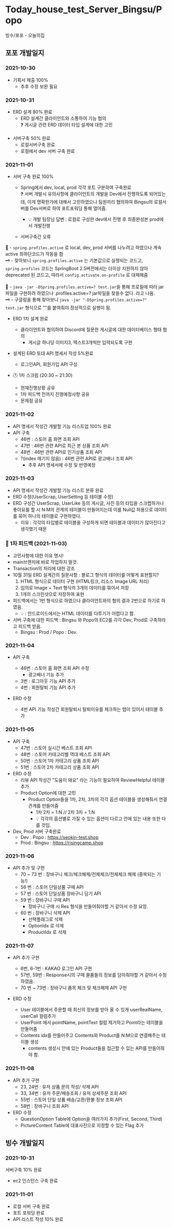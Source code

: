 # Today_house_test_Server_Bingsu/Popo

빙수/포포 - 오늘의집

## 포포 개발일지
### 2021-10-30
- 기획서 제출 100%
  - 추후 수정 보완 필요

### 2021-10-31
- ERD 설계 80% 완료
  - ERD 설계간 클라이언트와 소통하여 기능 협의<br>
❓ 게시글 관련 ERD 데이터 타입 설계에 대한 고민<br><Br>
- 서버구축 50% 완료
  - 로컬서버구축 완료
  - 로컬에서 dev 서버 구축 완료

### 2021-11-01
- 서버 구축 완료 100%<br>
  - Spring에서 dev, local, prod 각각 포트 구분하여 구축완료<br>
❓ 서버 개발시 유의사항에 클라이언트의 개발을 Dev에서 진행하도록 되어있는데, 이게 명확한가에 대해서 고민하였으나 팀원끼리 협의하여 Bingsu의 로컬서버를 Dev서버로 하여 포트포워딩 통해 열어줌.
    - 💡 개발 팀장님 답변 : 로컬로 구성한 dev에서 진행 후 최종완성본 prod에서 개발진행

  - 서버구축간 오류<br>

🚨 - ```spring.profiles.active``` 로 local, dev, prod 서버를 나누려고 하였으나 계속 active 최하단코드가 작동을 함<br> 
🗝 - 찾아보니 ```spring.profiles.active``` 는 기본값으로 실행되는 코드고, ```spring.profiles``` 코드는 SpringBoot 2.5버전에서는 더이상 지원하지 않아 deprecated 된 코드고, 따라서 ```config.activate.on-profile``` 로 대체해줌<br><br>
🚨 - ```java -jar -DSpring.profiles.active=? test.jar```을 통해 프로필에 따라 jar파일을 구현하려 하였으나 .profiles.active=? jar파일을 찾을수 없다. 라고 나옴.<br>
🗝 - 구글링을 통해 찾아보니 ```java -jar "-DSpring.profiles.active=?" test.jar``` 형식으로 ""를 붙여줘야 정상적으로 실행이 됨.
- ERD 1차 설계 완료
  - 클라이언트와 협의하여 Discord에 질문한 게시글에 대한 데이터베이스 형태 협의
    - 게시글 하나당 이미지3, 텍스트3개씩만 입력되도록 구현
- 설계된 ERD 토대 API 명세서 작성 5%완료
  - 로그인API, 회원가입 API 구성

- 🕐 1차 스크럼 (20:30 ~ 21:30)
  - 현재진행상황 공유
  - 1차 피드백 전까지 진행예정사항 공유
  - 문제점 공유
  
### 2021-11-02
- API 명세서 작성간 개발할 기능 리스트업 100% 완료
- API 구축
  - 46번 : 스토어 홈 화면 조회 API
  - 47번 : 46번 관련 API로 최근 본 상품 조회 API
  - 48번 : 46번 관련 API로 인기상품 조회 API
  - ?(index 메기지 않음) : 46번 관련 API로 광고배너 조회 API
    - 추후 API 명세서에 수정 및 반영예정<br>

### 2021-11-03
- API 명세서 작성간 개발할 기능 리스트 분류 완료
- ERD 수정(UserScrap, UserSetting 등 테이블 수정)<br>
- ERD 구성간 UserScrap, UserLike 등의 게시글, 사진 등의 타입을 스크랩하거나 좋아요를 할 시 N:M의 관계의 테이블이
만들어지는데 이를 Null값 허용으로 데이터를 묶어 하나의 테이블로 구현하였다.
  - 이유 : 각각의 타입별로 테이블을 구성하게 되면 테이블과 데이터가 많아진다고 생각했기 때문

### 📖 1차 피드백 (2021-11-03)
 - 고민사항에 대한 이유 명시!
 - main브랜치에 바로 작업하지 말것.
 - Transaction의 처리에 대한 강조
 - 10월 31일 ERD 설계간의 질문사항 : 블로그 형식의 데이터를 어떻게 표현할지?
   1. HTML 형식으로 데이터 구현 (HTML링크, 리소스 Image URL 처리)
   2. 임의로 Image + Text 형식의 3개의 데이터를 묶어서 저장
   3. 1개의 스크린샷으로 저장하여 표현
 - 피드백에서는 1번 형식으로 하였으나 클라이언트와의 협의 결과 2번으로 하기로 하였음.
   - 💡 : 안드로이드에서는 HTML 데이터를 다루기가 어렵다고 함.
 - 서버 구축에 대한 피드백 : Bingsu 와 Popo의 EC2를 각각 Dev, Prod로 구축하라고 피드백 받음.
   - Bingsu : Prod / Popo : Dev.
### 2021-11-04
- API 구축
  - 46번 : 스토어 홈 화면 조회 API 수정
    - 광고배너 기능 추가
  - 3번 : 로그아웃 기능 API 추가
  - 4번 : 회원탈퇴 기능 API 추가

- ERD 수정
  - 4번 API 기능 작성간 회원탈퇴시 탈퇴이유를 체크하는 탭이 있어서 테이블 추가
### 2021-11-05
- API 구축
  - 47번 : 스토어 실시간 베스트 조회 API
  - 48번 : 스토어 카테고리별 역대 베스트 조회 API
  - 50번 : 스토어 1차 카테고리 상품 조회 API
  - 51번 : 스토어 2차 카테고리 상품 조회 API
- ERD 수정
  - 리뷰 API 작성간 "도움이 돼요" 라는 기능이  필요하여 ReviewHelpful 테이블 추가
  - Product Option에 대한 고민
    - Product Option들을 1차, 2차, 3차의 각각 옵션 테이블을 생성해줘서 연결관계를 만들어줌
      - 1차 2차 = 1:N // 2차 3차 = 1:N
      - 💡 각각의 옵션별로 가질 수 있는 옵션이 다르고 안에 있는 내용 또한 다를 것임.
- Dev, Prod 서버 구축완료
  - Dev : Popo : https://seokin-test.shop
  - Prod : Bingsu : https://risingcamp.shop

### 2021-11-06
- API 추가 및 구현
  - 70 ~ 73 번 : 장바구니 체크/체크해제/전체체크/전체체크 해제 (중복되는 기능!)
  - 56 번 : 스토어 단일상품 구매 API
  - 57 번 : 스토어 단일상품 장바구니 담기 API
  - 59 번 : 장바구니 구매 API
    - 장바구니 구매 시 Res 형식을 만들어줘야할 거 같아서 수정 요망.
  - 60 번 : 장바구니 삭제 API
    - 선택플래그로 삭제
    - OptionIdx 로 삭제
    - ProductIdx 로 삭제

### 2021-11-07
- API 추가 구현
  - 6번, 6-1번 : KAKAO 로그인 API 구현
  - 57번, 59번 : Response시의 구매 물품들의 정보를 담아줘야할 거 같아서 수정하였음.
  - 70 번 ~ 73번 : 장바구니 품목 체크 및 체크해제 API 구현

- ERD 수정
  - User 테이블에서 주문할 때 최신의 정보를 받아 올 수 있게 userRealName, userCall 컬럼추가
  - UserPoint 에서 pointName, pointText 컬럼 제거하고 Point라는 테이블을 만들어줌
  - Contents idx를 만들어주고 Contents와 Product를 N:M으로 연결해주는 테이블 생성
    - contents 생성시 안에 있는 Product들을 접근할 수 있는 API를 만들어줘야 함.

### 2021-11-08
- API 추가 구현
  - 23, 24번 : 유저 상품 문의 작성/ 삭제 API
  - 33, 34번 : 유저 주문/배송조회 / 유저 상세주문 조회 API
  - 55번 : 스토어 단일 상품 배송/교환/환불 정보 조회 API
  - 58번 : 장바구니 조회 API
- ERD 수정
  - QuestionOption Table에 Option을 여러가지 추가(First, Second, Third)
  - PictureContent Table에 대표사진으로 지정할 수 있는 Flag 추가
## 빙수 개발일지


### 2021-10-31
서버구축 10% 완료
  - ec2 인스턴스 구축 완료
  
### 2021-11-01
- 로컬 서버 구축 완료
- 포트 포워딩 완료
- API 리스트 작성 10% 완료
